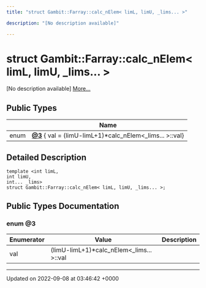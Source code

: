 ```yaml
---
title: "struct Gambit::Farray::calc_nElem< limL, limU, _lims... >"

description: "[No description available]"

---
```


# struct Gambit::Farray::calc_nElem< limL, limU, _lims... >



[No description available] [More...](#detailed-description)

## Public Types

|                | Name           |
| -------------- | -------------- |
| enum| **[@3](/documentation/code/classes/structgambit_1_1farray_1_1calc__nelem_3_01liml_00_01limu_00_01__lims_8_8_8_01_4/#enum-3)** { val = (limU-limL+1)*calc_nElem<_lims... >::val} |

## Detailed Description

```
template <int limL,
int limU,
int... _lims>
struct Gambit::Farray::calc_nElem< limL, limU, _lims... >;
```

## Public Types Documentation

### enum @3

| Enumerator | Value | Description |
| ---------- | ----- | ----------- |
| val | (limU-limL+1)*calc_nElem<_lims... >::val|   |




-------------------------------

Updated on 2022-09-08 at 03:46:42 +0000